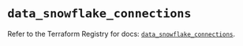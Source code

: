 # `data_snowflake_connections`

Refer to the Terraform Registry for docs: [`data_snowflake_connections`](https://registry.terraform.io/providers/snowflake-labs/snowflake/0.98.0/docs/data-sources/connections).
